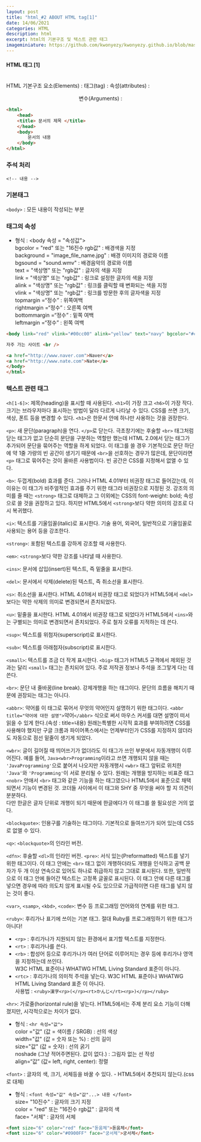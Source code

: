 ```yaml
---
layout: post
title: "html_#2 ABOUT HTML tag[1]"
date: 14/06/2021
categories: HTML
description: html
excerpt: html의 기본구조 및 텍스트 관련 태그
imageminiature: https://github.com/kwonyezy/kwonyezy.github.io/blob/master/_posts/pictures/skyimg.jpg?raw=true
---
```

#### HTML 태그 [1]<br><br>

HTML 기본구조
요소(Elements) : <title>제목</title>
태그(tag) : <title>제목</title>
속성(attributes) : <P ALIGN='center'>
변수(Arguments) : <P ALIGN='center'>

```html
<html>
	<head>
	<title> 문서의 제목 </title>
	</head>
	<body>
		문서의 내용
	</body>
</html>
```

### 주석 처리

```<!-- 내용 -->```    

### 기본태그

```<body>``` : 모든 내용이 작성되는 부분

### 태그의 속성

- 형식 : <body 속성 = "속성값">     
bgcolor = "red" 또는 "16진수 rgb값" : 배경색을 지정    
background = "image_file_name.jpg" : 배경 이미지의 경로와 이름    
bgsound = "sound.wmv" : 배경음악의 경로와 이름    
text = "색상명" 또는 "rgb값" : 글자의 색을 지정    
link = "색상명" 또는 "rgb값" : 링크로 설정한 글자의 색을 지정    
alink = "색상명" 또는 "rgb값" : 링크를 클릭할 때 변화되는 색을 지정    
vlink = "색상명" 또는 "rgb값" : 링크를 방문한 후의 글자색을 지정    
topmargin =“정수” : 위쪽여백    
rightmargin =“정수” : 오른쪽 여백    
bottommargin =“정수” : 밑쪽 여백    
leftmargin =“정수” : 왼쪽 여백    

```html
<body link="red" vlink="#00cc00" alink="yellow" text="navy" bgcolor="#ccffff" background="./image/image.jpg" topmargin="10" leftmargin="10">

자주 가는 사이트 <br />

<a href="http://www.naver.com">Naver</a>
<a href="http://www.nate.com">Nate</a>
</body>
</html>
```

### 텍스트 관련 태그

```<h[1-6]>```: 제목(heading)을 표시할 때 사용된다. ```<h1>```이 가장 크고 ```<h6>```이 가장 작다. 크기는 브라우저마다 표시하는 방법이 달라 다르게 나타날 수 있다. CSS를 쓰면 크기, 색상, 폰트 등을 변경할 수 있다. ```<h1>```은 한문서 안에 하나만 사용하는 것을 권장한다.

```<p>```: 새 문단(paragraph)을 연다. ```</p>```로 닫는다. 극초창기에는 후술할 ```<br>``` 태그처럼 닫는 태그가 없고 단순히 문단을 구분하는 역할만 했는데 HTML 2.0에서 닫는 태그가 추가되어 문단을 묶어주는 역할을 하게 되었다. 이 태그를 쓸 경우 기본적으로 문단 하단에 약 1줄 가량의 빈 공간이 생기기 때문에 ```<br>```을 선호하는 경우가 많은데, 문단이라면 ```<p>``` 태그로 묶어주는 것이 올바른 사용법이다. 빈 공간은 CSS를 지정해서 없앨 수 있다.

```<b>```: 두껍게(bold) 효과를 준다. 그러나 HTML 4.01부터 비권장 태그로 들어갔는데, 이 이유는 이 태그가 비주얼적인 효과를 주기 위한 태그라 비권장으로 지정된 것. 강조의 의미를 줄 때는 ```<strong>``` 태그로 대체하고 그 이외에는 CSS의 font-weight: bold; 속성으로 쓸 것을 권장하고 있다. 하지만 HTML5에서 ```<strong>```보다 약한 의미의 강조로 다시 복귀했다.

```<i>```: 텍스트를 기울임꼴(italic)로 표시한다. 기술 용어, 외국어, 일반적으로 기울임꼴로 사용되는 용어 등을 강조한다.

```<strong>```: 포함된 텍스트를 강하게 강조할 때 사용한다.

```<em>```: ```<strong>```보다 약한 강조를 나타낼 때 사용한다.

```<ins>```: 문서에 삽입(insert)된 텍스트, 즉 밑줄을 표시한다.

```<del>```: 문서에서 삭제(delete)된 텍스트, 즉 취소선을 표시한다.

```<s>```: 취소선을 표시한다. HTML 4.01에서 비권장 태그로 되었다가 HTML5에서 ```<del>```보다는 약한 삭제의 의미로 변경되면서 존치되었다.

```<u>```: 밑줄을 표시한다. HTML 4.01에서 비권장 태그로 되었다가 HTML5에서 ```<ins>```와는 구별되는 의미로 변경되면서 존치되었다. 주로 철자 오류를 지적하는 데 쓴다.

```<sup>```: 텍스트를 위첨자(superscript)로 표시한다.

```<sub>```: 텍스트를 아래첨자(subscript)로 표시한다.

```<small>```: 텍스트를 조금 더 작게 표시한다. ```<big>``` 태그가 HTML5 규격에서 제외된 것과는 달리 ```<small>``` 태그는 존치되어 있다. 주로 저작권 정보나 주석을 조그맣게 다는 데 쓴다.

```<br>```: 문단 내 줄바꿈(line break). 강제개행을 하는 태그이다. 문단의 흐름을 해치기 때문에 권장되는 태그는 아니다.

```<abbr>```: 약어를 이 태그로 묶어서 무엇의 약어인지 설명하기 위한 태그이다. ```<abbr title="약어에 대한 설명">```약어```</abbr>``` 식으로 써서 마우스 커서를 대면 설명이 떠서 읽을 수 있게 한다.(속성 : title=내용) 원래는특별한 시각적 효과를 부여하려면 CSS를 사용해야 했지만 구글 크롬과 파이어폭스에서는 언제부터인가 CSS를 지정하지 않더라도 자동으로 점선 밑줄이 생기게 되었다.

```<wbr>```: 글이 길어질 때 띄어쓰기가 없더라도 이 태그가 쓰인 부분에서 자동개행이 이루어진다. 예를 들어, ```Java<wbr>Programming```이라고 쓰면 개행되지 않을 때는 ```'JavaProgramming'```으로 붙어서 나오지만 자동개행시 ```<wbr>``` 태그 앞뒤로 위치한 ```'Java'```와 ```'Programming'```이 서로 분리될 수 있다. 원래는 개행을 방지하는 비표준 태그 ```<nobr>``` 안애서 ```<br>``` 태그와 같은 기능을 하는 태그였으나 HTML5에서 표준으로 채택되면서 기능이 변경된 것. 코더들 사이에서 이 태그와 SHY 중 무엇을 써야 할 지 의견이 분분하다.    
다만 한글은 글자 단위로 개행이 되기 때문에 한글에다가 이 태그를 쓸 필요성은 거의 없다.

```<blockquote>```: 인용구를 기술하는 태그이다. 기본적으로 들여쓰기가 되어 있는데 CSS로 없앨 수 있다.

```<q>```: ```<blockquote>```의 인라인 버전.

```<dfn>```: 후술할 ```<dl>```의 인라인 버전.
```<pre>```: 서식 있는(Preformatted) 텍스트를 넣기 위한 태그이다. 이 태그 안에는 ```<br>``` 태그 없이 개행하더라도 개행을 인식하고 공백 문자가 두 개 이상 연속으로 있어도 하나로 취급하지 않고 그대로 표시된다. 또한, 일반적으로 이 태그 안에 들어간 텍스트는 고정폭 글꼴로 표시된다. 이 태그 안에 다른 태그를 넣으면 경우에 따라 의도치 않게 표시될 수도 있으므로 가급적이면 다른 태그를 넣지 않는 것이 좋다.

```<var>```, ```<samp>```, ```<kbd>```, ```<code>```: 변수 등 프로그래밍 언어와의 연계를 위한 태그.

```<ruby>```: 후리가나 표기에 쓰이는 기본 태그. 절대 Ruby를 프로그래밍하기 위한 태그가 아니다!    
- ```<rp>``` : 후리가나가 지원되지 않는 환경에서 표기할 텍스트를 지정한다.
- ```<rt>``` : 후리가나를 쓴다.
- ```<rb>``` : 합성어 등으로 후리가나가 여러 단어로 이루어지는 경우 등에 후리가나 영역을 지정하는데 쓰인다.    
W3C HTML 표준이나 WHATWG HTML Living Standard 표준이 아니다.    
- ```<rtc>``` : 후리가나의 의미적 주석을 넣는다. W3C HTML 표준이나 WHATWG HTML Living Standard 표준
이 아니다.    
사용법 : ```<ruby>漢字<rp>(</rp><rt>かんじ</rt><rp>)</rp></ruby>```

```<hr>```: 가로줄(horizontal rule)을 넣는다. HTML5에서는 주제 분리 요소 기능이 더해졌지만, 시각적으로는 차이가 없다.
- 형식 : ```<hr 속성="값">```    
color ="값" (값 = 색이름 / SRGB) : 선의 색상    
width="값" (값 = 숫자 또는 %) : 선의 길이    
size="값" (값 = 숫자) : 선의 굵기    
noshade (그냥 적어주면된다. 값이 없다.) : 그림자 없는 선 작성    
align=“값” (값= left, right, center): 정렬    

```<font>``` : 글자의 색, 크기, 서체등을 바꿀 수 있다. - HTML5에서 추천되지 않는다.(css로 대체)
- 형식 : ```<font 속성="값" 속성="값"...> 내용 </font>```    
size= "10진수" : 글자의 크기 지정    
color = "red" 또는 "16진수 rgb값" : 글자의 색    
face= "서체" : 글자의 서체    

```html
<font size="6" color="red" face="돋움체">돋움체</font>
<font size="6" color="#0900FF" face="궁서체">궁서체</font>
```

